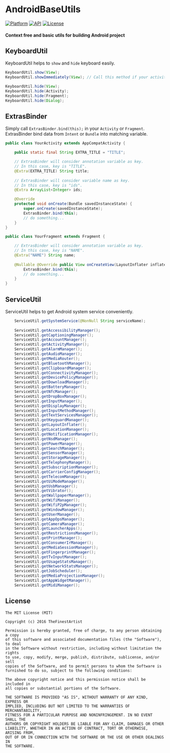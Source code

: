 # AndroidBaseUtils
[![Platform](https://img.shields.io/badge/platform-android-green.svg)](http://developer.android.com/index.html)
[![API](https://img.shields.io/badge/API-7%2B-brightgreen.svg?style=flat)](https://android-arsenal.com/api?level=7)
[![License](https://img.shields.io/badge/License-MIT-blue.svg?style=flat)](http://opensource.org/licenses/MIT)

#### Context free and basic utils for building Android project

## KeyboardUtil
KeyboardUtil helps to `show` and `hide` keyboard easily.
```java
KeyboardUtil.show(View);
KeyboardUtil.showImmediately(View); // Call this method if your activity or fragment is resumed.

KeyboardUtil.hide(View);
KeyboardUtil.hide(Activity);
KeyboardUtil.hide(Fragment);
KeyboardUtil.hide(Dialog);
```

## ExtrasBinder
Simply call `ExtrasBinder.bind(this);` in your `Activity` or `Fragment`. ExtrasBinder bind data from `Intent` or `Bundle` into matching variable.

```java
public class YourActivity extends AppCompatActivity {

    public static final String EXTRA_TITLE = "TITLE";

    // ExtrasBinder will consider annotation variable as key. 
    // In this case, key is "TITLE".
    @Extra(EXTRA_TITLE) String title;
    
    // ExtrasBinder will consider variable name as key. 
    // In this case, key is "ids".
    @Extra ArrayList<Integer> ids;

    @Override
    protected void onCreate(Bundle savedInstanceState) {
        super.onCreate(savedInstanceState);
        ExtrasBinder.bind(this);
        // do something...
    }
}
```
```java
public class YourFragment extends Fragment {

    // ExtrasBinder will consider annotation variable as key. 
    // In this case, key is "NAME".
    @Extra("NAME") String name;
    
    @Nullable @Override public View onCreateView(LayoutInflater inflater, ViewGroup container, Bundle savedInstanceState) {
        ExtrasBinder.bind(this);
        // do something...
    }
}
```

## ServiceUtil
ServiceUtil helps to get Android system service conveniently.
```java
    ServiceUtil.getSystemService(@NonNull String serviceName);
    
    ServiceUtil.getAccessibilityManager();
    ServiceUtil.getCaptioningManager();
    ServiceUtil.getAccountManager();
    ServiceUtil.getActivityManager();
    ServiceUtil.getAlarmManager();
    ServiceUtil.getAudioManager();
    ServiceUtil.getMediaRouter();
    ServiceUtil.getBluetoothManager();
    ServiceUtil.getClipboardManager();
    ServiceUtil.getConnectivityManager();
    ServiceUtil.getDevicePolicyManager();
    ServiceUtil.getDownloadManager();
    ServiceUtil.getBatteryManager();
    ServiceUtil.getNfcManager();
    ServiceUtil.getDropBoxManager();
    ServiceUtil.getInputManager();
    ServiceUtil.getDisplayManager();
    ServiceUtil.getInputMethodManager();
    ServiceUtil.getTextServicesManager();
    ServiceUtil.getKeyguardManager();
    ServiceUtil.getLayoutInflater();
    ServiceUtil.getLocationManager();
    ServiceUtil.getNotificationManager();
    ServiceUtil.getNsdManager();
    ServiceUtil.getPowerManager();
    ServiceUtil.getSearchManager();
    ServiceUtil.getSensorManager();
    ServiceUtil.getStorageManager();
    ServiceUtil.getTelephonyManager();
    ServiceUtil.getSubscriptionManager();
    ServiceUtil.getCarrierConfigManager();
    ServiceUtil.getTelecomManager();
    ServiceUtil.getUiModeManager();
    ServiceUtil.getUsbManager();
    ServiceUtil.getVibrator();
    ServiceUtil.getWallpaperManager();
    ServiceUtil.getWifiManager();
    ServiceUtil.getWifiP2pManager();
    ServiceUtil.getWindowManager();
    ServiceUtil.getUserManager();
    ServiceUtil.getAppOpsManager();
    ServiceUtil.getCameraManager();
    ServiceUtil.getLauncherApps();
    ServiceUtil.getRestrictionsManager();
    ServiceUtil.getPrintManager();
    ServiceUtil.getConsumerIrManager();
    ServiceUtil.getMediaSessionManager();
    ServiceUtil.getFingerprintManager();
    ServiceUtil.getTvInputManager();
    ServiceUtil.getUsageStatsManager();
    ServiceUtil.getNetworkStatsManager();
    ServiceUtil.getJobScheduler();
    ServiceUtil.getMediaProjectionManager();
    ServiceUtil.getAppWidgetManager();
    ServiceUtil.getMidiManager();
```

## License

```
The MIT License (MIT)

Copyright (c) 2016 TheFinestArtist

Permission is hereby granted, free of charge, to any person obtaining a copy
of this software and associated documentation files (the "Software"), to deal
in the Software without restriction, including without limitation the rights
to use, copy, modify, merge, publish, distribute, sublicense, and/or sell
copies of the Software, and to permit persons to whom the Software is
furnished to do so, subject to the following conditions:

The above copyright notice and this permission notice shall be included in
all copies or substantial portions of the Software.

THE SOFTWARE IS PROVIDED "AS IS", WITHOUT WARRANTY OF ANY KIND, EXPRESS OR
IMPLIED, INCLUDING BUT NOT LIMITED TO THE WARRANTIES OF MERCHANTABILITY,
FITNESS FOR A PARTICULAR PURPOSE AND NONINFRINGEMENT. IN NO EVENT SHALL THE
AUTHORS OR COPYRIGHT HOLDERS BE LIABLE FOR ANY CLAIM, DAMAGES OR OTHER
LIABILITY, WHETHER IN AN ACTION OF CONTRACT, TORT OR OTHERWISE, ARISING FROM,
OUT OF OR IN CONNECTION WITH THE SOFTWARE OR THE USE OR OTHER DEALINGS IN
THE SOFTWARE.
```